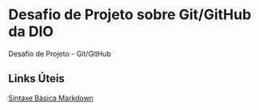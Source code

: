 # Desafio de Projeto sobre Git/GitHub da DIO
Desafio de Projeto - Git/GitHub


## Links Úteis
[Sintaxe Básica Markdown](https://www.markdownguide.org/basic-syntax/)
